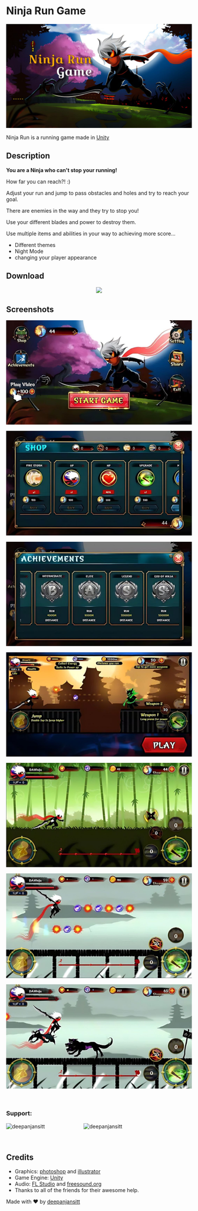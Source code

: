 # Ninja Run Game

<center><img src="https://github.com/deepanjansitt/Ninja-run-game/blob/main/Ninja%20run%20banner/photo_2023-12-17_13-26-32.jpg" width="1000"></center></img>

Ninja Run is a running game made in [Unity](https://unity3d.com/)

## Description

<strong>You are a Ninja who can't stop your running!</strong> 

How far you can reach?! :) 

Adjust your run and jump to pass obstacles and holes and try to reach your goal. 

There are enemies in the way and they try to stop you! 

Use your different blades and power to destroy them. 

Use multiple items and abilities in your way to achieving more score... 

<ul>
<li>Different themes</li>
<li>Night Mode</li> 
<li>changing your player appearance</li>
</ul>


## Download

<p align="center">
  <a href="https://drive.google.com/file/d/1IOioz2lc0uv-x2XV723JXrXwH0jGJDU9/view?usp=drivesdk">
    <img src="https://www.mtctutorials.com/wp-content/uploads/2019/04/Download-button-png-red-color-by-mtc-tutorials-2048x574.png" height="100">
  </a>
</p>

## Screenshots

<p align="center">
  <img src="https://github.com/deepanjansitt/Ninja-run-game/blob/main/Screenshots/1.jpg" />
</p>
<p align="center">
  <img src="https://github.com/deepanjansitt/Ninja-run-game/blob/main/Screenshots/2.jpg" />
</p>
<p align="center">
  <img src="https://github.com/deepanjansitt/Ninja-run-game/blob/main/Screenshots/3.jpg" />
</p>
<p align="center">
  <img src="https://github.com/deepanjansitt/Ninja-run-game/blob/main/Screenshots/4.jpg" />
</p>
<p align="center">
  <img src="https://github.com/deepanjansitt/Ninja-run-game/blob/main/Screenshots/5.jpg" />
</p>
<p align="center">
  <img src="https://github.com/deepanjansitt/Ninja-run-game/blob/main/Screenshots/6.jpg" />
</p>
<p align="center">
  <img src="https://github.com/deepanjansitt/Ninja-run-game/blob/main/Screenshots/7.jpg" />
</p>

<br>
<h3 align="left">Support:</h3>
<p><a href="https://www.buymeacoffee.com/deepanjansitt"> <img align="left" src="https://cdn.buymeacoffee.com/buttons/v2/default-yellow.png" height="50" width="210" alt="deepanjansitt" /></a><a href="https://ko-fi.com/deepanjansitt"> <img align="left" src="https://cdn.ko-fi.com/cdn/kofi3.png?v=3" height="50" width="210" alt="deepanjansitt" /></a></p><br><br><br>


## Credits

- Graphics: [photoshop](https://www.adobe.com/products/photoshop.html) and [illustrator](https://www.adobe.com/products/illustrator.html)
- Game Engine: [Unity](https://unity3d.com/)
- Audio: [FL Studio](https://www.image-line.com/flstudio/) and [freesound.org](https://freesound.org/)
- Thanks to all of the friends for their awesome help.


Made with :heart: by [deepanjansitt](https://github.com/deepanjansitt)
